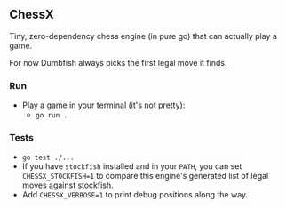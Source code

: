 ## ChessX

Tiny, zero-dependency chess engine (in pure go) that can actually play a game.

For now Dumbfish always picks the first legal move it finds.

### Run

- Play a game in your terminal (it's not pretty):
  - `go run .`

### Tests

- `go test ./...`
- If you have `stockfish` installed and in your `PATH`, you can set `CHESSX_STOCKFISH=1` to compare this engine's generated list of legal moves against stockfish.
- Add `CHESSX_VERBOSE=1` to print debug positions along the way.
